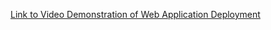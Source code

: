 [Link to Video Demonstration of Web Application Deployment](https://drive.google.com/file/d/1hVcdvpa3aPhfT1JnW_9Q4pXnR7d_xTF1/view?usp=sharing)
